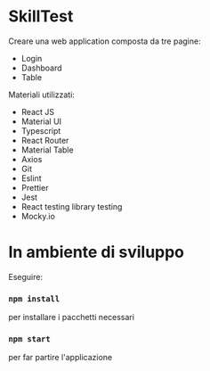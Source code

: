# SkillTest

Creare una web application composta da tre pagine:

<ul>
<li>Login</li>
<li>Dashboard</li>
<li>Table</li>
</ul>

 Materiali utilizzati:

<ul>
<li>React JS</li>
<li>Material UI</li>
<li>Typescript</li>
<li>React Router</li>
<li>Material Table</li>
<li>Axios</li>
<li>Git</li>
<li>Eslint</li>
<li>Prettier</li>
<li>Jest</li>
<li>React testing library testing</li>
<li>Mocky.io</li>
</ul>

# In ambiente di sviluppo

Eseguire: 
### `npm install`
per installare i pacchetti necessari

### `npm start`
per far partire l'applicazione
